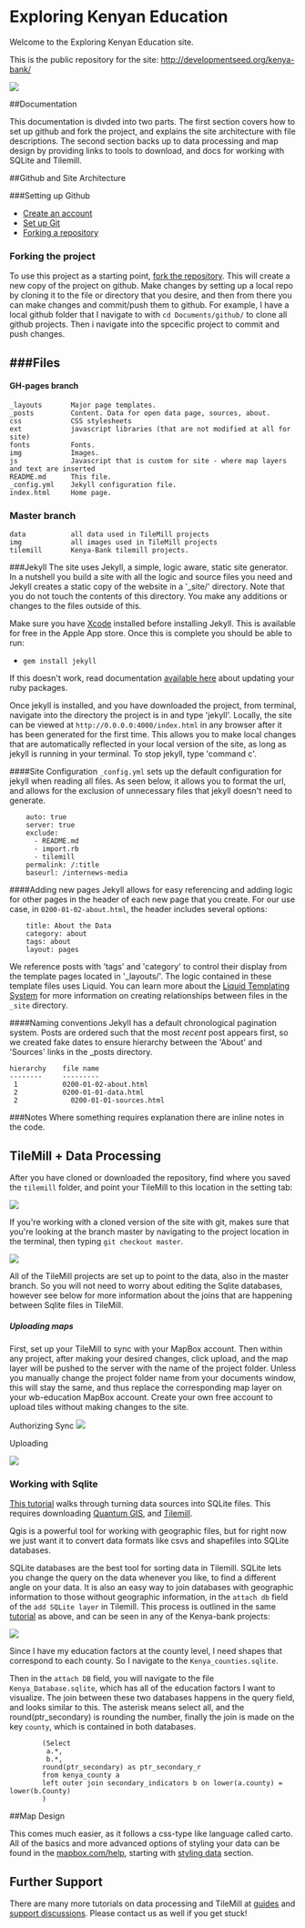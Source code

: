 # Exploring Kenyan Education

Welcome to the Exploring Kenyan Education site. 

This is the public repository for the site: <http://developmentseed.org/kenya-bank/>

![](https://github.com/developmentseed/kenya-bank/raw/gh-pages/img/kenya-front.png)

##Documentation 

This documentation is divded into two parts. The first section covers how to set up github and fork the project, and explains the site architecture with file descriptions. The second section backs up to data processing and map design by providing links to tools to download, and docs for working with SQLite and Tilemill. 

##Github and Site Architecture

###Setting up Github
 - [Create an account](https://github.com/signup/free)
 - [Set up Git](http://help.github.com/mac-set-up-git/)
 - [Forking a repository](http://help.github.com/fork-a-repo/)


### Forking the project
To use this project as a starting point, [fork the repository](http://help.github.com/fork-a-repo). This will create a new copy of the project on github. Make changes by setting up a local repo by cloning it to the file or directory that you desire, and then from there you can make changes and commit/push them to github. For example, I have a local github folder that I navigate to with `cd Documents/github/` to clone all github projects. Then i navigate into the spcecific project to commit and push changes. 

###Files
-----

#### GH-pages branch

    _layouts       Major page templates.
    _posts         Content. Data for open data page, sources, about.
    css            CSS stylesheets
    ext            javascript libraries (that are not modified at all for site)
    fonts          Fonts.
    img            Images.
    js             Javascript that is custom for site - where map layers and text are inserted 
    README.md      This file.
    _config.yml    Jekyll configuration file.
    index.html     Home page.
    
### Master branch     
    
    data           all data used in TileMill projects
    img            all images used in TileMill projects
    tilemill       Kenya-Bank tilemill projects.


###Jekyll
The site uses Jekyll, a simple, logic aware, static site generator. In a nutshell you build a site with all the logic and source files you need and Jekyll creates a static copy of the website in a '_site/' directory. Note that you do not touch the contents of this directory. You make any additions or changes to the files outside of this.

Make sure you have [Xcode](https://developer.apple.com/technologies/tools/) installed before installing Jekyll. This is available for free in the Apple App store.  Once this is complete you should be able to run: 

- `gem install jekyll`

If this doesn't work, read documentation [available here](https://github.com/mojombo/jekyll/wiki/install) about updating your ruby packages.

Once jekyll is installed, and you have downloaded the project, from terminal, navigate into the directory the project is in and type 'jekyll'. Locally, the site can be viewed at `http://0.0.0.0:4000/index.html` in any browser after it has been generated for the first time. This allows you to make local changes that are automatically reflected in your local version of the site, as long as jekyll is running in your terminal. To stop jekyll, type 'command c'.

####Site Configuration
`_config.yml` sets up the default configuration for jekyll when reading all files. As seen below, it allows you to format the url, and allows for the exclusion of unnecessary files that jekyll doesn't need to generate.

		auto: true
		server: true
		exclude:
		  - README.md
		  - import.rb
		  - tilemill
		permalink: /:title
		baseurl: /internews-media

####Adding new pages
Jekyll allows for easy referencing and adding logic for other pages in the header of each new page that you create. For our use case, in `0200-01-02-about.html`, the header includes several options:

		title: About the Data
		category: about
		tags: about
		layout: pages

We reference posts with 'tags' and 'category' to control their display from the template pages located in '_layouts/'. The logic contained in these template files uses Liquid. You can learn more about the [Liquid Templating System](https://github.com/shopify/liquid/wiki/liquid-for-designers) for more information on creating relationships between files in the `_site` directory.

####Naming conventions
Jekyll has a default chronological pagination system. Posts are ordered such that the most *recent* post appears first, so we created fake dates to ensure hierarchy between the 'About' and 'Sources' links in the _posts directory.

    hierarchy    file name
    --------     ---------
     1           0200-01-02-about.html
     2           0200-01-01-data.html
     2       	   0200-01-01-sources.html

###Notes
Where something requires explanation there are inline notes in the code.

## TileMill + Data Processing 

After you have cloned or downloaded the repository, find where you saved the `tilemill` folder, and point your TileMill to this location in the setting tab: 

![](https://img.skitch.com/20120628-9xb3u6if563m3k6tt5nbkyqke.png)

If you're working with a cloned version of the site with git, makes sure that you're looking at the branch master by navigating to the project location in the terminal, then typing `git checkout master`.

![](https://img.skitch.com/20120628-pkts8e5snk4tx6h1iwe7qrd2qy.png)

All of the TileMill projects are set up to point to the data, also in the master branch. So you will not need to worry about editing the Sqlite databases, however see below for more information about the joins that are happening between Sqlite files in TileMill. 

##### Uploading maps

First, set up your TileMill to sync with your MapBox account. Then within any project, after making your desired changes, click upload, and the map layer will be pushed to the server with the name of the project folder. Unless you manually change the project folder name from your documents window, this will stay the same, and thus replace the corresponding map layer on your wb-education MapBox account. Create your own free account to upload tiles without making changes to the site. 

Authorizing Sync 
![](https://img.skitch.com/20120628-1u1gu7jte2rgb3pjxtjbdnphdc.png)

Uploading

![](https://img.skitch.com/20120628-dm5d2b1ef7mjrus6r9dw5sbu2m.png)

### Working with Sqlite

[This tutorial](http://mapbox.com/tilemill/docs/tutorials/sqlite-work/) walks through turning data sources into SQLite files. This requires downloading [Quantum GIS](www.qgis.org), and [Tilemill](www.tilemill.com).

Qgis is a powerful tool for working with geographic files, but for right now we just want it to convert data formats like csvs and shapefiles into SQLite databases. 

SQLite databases are the best tool for sorting data in Tilemill. SQLite lets you change the query on the data whenever you like, to find a different angle on your data. It is also an easy way to join databases with geographic information to those without geographic information, in the `attach db` field of the `add SQLite layer` in Tilemill. This process is outlined in the same [tutorial](http://mapbox.com/tilemill/docs/tutorials/sqlite-work/) as above, and can be seen in any of the Kenya-bank projects: 

![](https://img.skitch.com/20120628-g3c5rbu74y1yaaiftxseuewusj.png)


Since I have my education factors at the county level, I need shapes that correspond to each county. So I navigate to the `Kenya_counties.sqlite`.

Then in the `attach DB` field, you will navigate to the file `Kenya_Database.sqlite`, which has all of the education factors I want to visualize. The join between these two databases happens in the query field, and looks similar to this. The asterisk means select all, and the round(ptr_secondary) is rounding the number, finally the join is made on the key `county`, which is contained in both databases.

            (Select
             a.*,
             b.*,
            round(ptr_secondary) as ptr_secondary_r
            from kenya_county a
            left outer join secondary_indicators b on lower(a.county) = lower(b.County)
            )
			

##Map Design 

This comes much easier, as it follows a css-type like language called carto. All of the basics and more advanced options of styling your data can be found in the [mapbox.com/help](http://mapbox.com/help), starting with [styling data](http://mapbox.com/tilemill/docs/crashcourse/styling/) section.


## Further Support
There are many more tutorials on data processing and TileMill at [guides](http://mapbox.com/tilemill/docs/guides/add-shapefile/) and [support discussions](http://support.mapbox.com/discussions/tilemill). Please contact us as well if you get stuck!